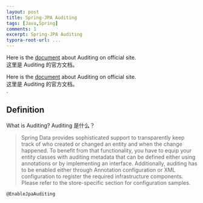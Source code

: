 ```yaml
---
layout: post
title: Spring-JPA Auditing
tags: [Java,Spring]
comments: 1
excerpt: Spring-JPA Auditing
typora-root-url: ...
---
```


Here is the [document](https://docs.spring.io/spring-data/jpa/docs/current/reference/html/#auditing) about Auditing on official site.<br>这里是 Auditing 的官方文档。</br>

Here is the [document](https://docs.spring.io/spring-data/jpa/docs/current/reference/html/#auditing) about Auditing on official site.<br>这里是 Auditing 的官方文档。</br>.

## Definition

What is Auditing?
Auditing 是什么？ 



> Spring Data provides sophisticated support to transparently keep track of who created or changed an entity and when the change happened. To benefit from that functionality, you have to equip your entity classes with auditing metadata that can be defined either using annotations or by implementing an interface. Additionally, auditing has to be enabled either through Annotation configuration or XML configuration to register the required infrastructure components. Please refer to the store-specific section for configuration samples.



```
@EnableJpaAuditing
```

